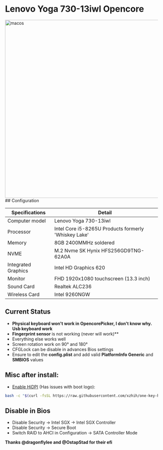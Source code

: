 # Lenovo Yoga 730-13iwl Opencore 
 <img width="585" alt="macos" src="https://user-images.githubusercontent.com/40405226/184422323-52c6ba98-5c69-4425-a0e6-598551caa8a0.png">
## Configuration

| Specifications | Detail                                                  |
| ------------------- | ------------------------------------------- |
| Computer model      | Lenovo Yoga 730-13iwl       |
| Processor           | Intel Core i5-8265U Products formerly 'Whiskey Lake'    |
| Memory              | 8GB 2400MMHz soldered |
| NVME                | M.2 Nvme SK Hynix HFS256GD9TNG-62A0A |
| Integrated Graphics | Intel HD Graphics 620                     |
| Monitor             | FHD 1920x1080 touchscreen (13.3 inch) |
| Sound Card          | Realtek ALC236           |
| Wireless Card       | Intel 9260NGW |


## Current Status

- **Physical keyboard won't work in OpencorePicker, I don't know why. Usb keyboard work**
- **Fingerprint sensor** is not working (never will work)**
- Everything else works well
- Screen rotation work on 90° and 180°
- CFGLock can be disable in advances Bios settings
- Ensure to edit the **config.plist** and add valid  **PlatformInfo Generic** and **SMBIOS** values

## Misc after install:
- [Enable HiDPI](https://github.com/xzhih/one-key-hidpi) (Has issues with boot logo):
```bash
bash -c "$(curl -fsSL https://raw.githubusercontent.com/xzhih/one-key-hidpi/master/hidpi.sh)"
```

## Disable in Bios

- Disable Security -> Intel SGX -> Intel SGX Controller
- Disable Security -> Secure Boot
- Switch RAID to AHCI in Configuration -> SATA Controller Mode

**Thanks @dragonflylee and @OstapStad for their efi**

